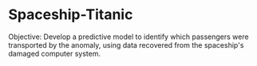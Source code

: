 # Spaceship-Titanic
Objective: Develop a predictive model to identify which passengers were transported by the anomaly, using data recovered from the spaceship's damaged computer system.
